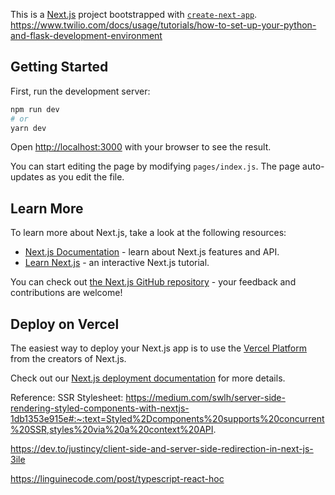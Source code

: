 This is a [Next.js](https://nextjs.org/) project bootstrapped with [`create-next-app`](https://github.com/vercel/next.js/tree/canary/packages/create-next-app).
https://www.twilio.com/docs/usage/tutorials/how-to-set-up-your-python-and-flask-development-environment
## Getting Started

First, run the development server:

```bash
npm run dev
# or
yarn dev
```

Open [http://localhost:3000](http://localhost:3000) with your browser to see the result.

You can start editing the page by modifying `pages/index.js`. The page auto-updates as you edit the file.

## Learn More

To learn more about Next.js, take a look at the following resources:

- [Next.js Documentation](https://nextjs.org/docs) - learn about Next.js features and API.
- [Learn Next.js](https://nextjs.org/learn) - an interactive Next.js tutorial.

You can check out [the Next.js GitHub repository](https://github.com/vercel/next.js/) - your feedback and contributions are welcome!

## Deploy on Vercel

The easiest way to deploy your Next.js app is to use the [Vercel Platform](https://vercel.com/import?utm_medium=default-template&filter=next.js&utm_source=create-next-app&utm_campaign=create-next-app-readme) from the creators of Next.js.

Check out our [Next.js deployment documentation](https://nextjs.org/docs/deployment) for more details.


Reference:
SSR Stylesheet: https://medium.com/swlh/server-side-rendering-styled-components-with-nextjs-1db1353e915e#:~:text=Styled%2Dcomponents%20supports%20concurrent%20SSR,styles%20via%20a%20context%20API.

https://dev.to/justincy/client-side-and-server-side-redirection-in-next-js-3ile

https://linguinecode.com/post/typescript-react-hoc